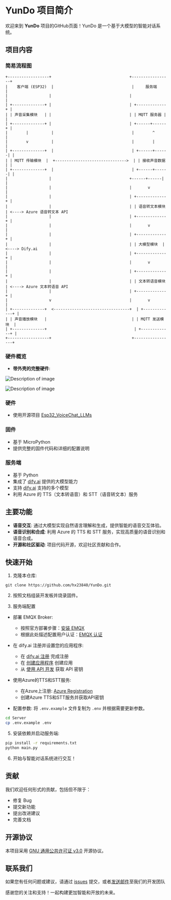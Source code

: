 # YunDo 项目简介

欢迎来到 **YunDo** 项目的GitHub页面！YunDo 是一个基于大模型的智能对话系统。

## 项目内容
### 简易流程图
```plaintext
+------------------+                                  +-----------------+
|    客户端 (ESP32)  |                                  |     服务端         |
|                  |                                  |                 |
| +--------------+ |                                  | +-------------+ |
| | 声音采集模块   | |                                  | | MQTT 服务器 | |
| +--------------+ |                                  | +------+------+ |
|        |          |                                  |        ^        |
|        v          |                                  |        |        |
| +--------------+  |                                  | +------+------| |
| | MQTT 传输模块  |  +------------------------------->  | | 接收声音数据  | |
| +--------------+  |                                  | +------+------| |
|                  |                                  +------+------| |
|                  |                                  |       v        |
|                  |                                  | +-------------+ |
|                  |                                  | | 语音转文本模块  | <----> Azure 语音转文本 API
|                  |                                  | +-------------+ |
|                  |                                  |       v        |
|                  |                                  | +-------------+ |
|                  |                                  | | 大模型模块  | <----> Dify.ai
|                  |                                  | +-------------+ |
|                  |                                  |       v        |
|                  |                                  | +-------------+ |
|                  |                                  | | 文本转语音模块  | <----> Azure 文本转语音 API
|                  |                                  | +-------------+ |
|                  v                                  |       v        |
| +--------------+  <---------------------------------+  | +-------------+ |
| | 声音播放模块   |                                     | | MQTT 发送模块  |
| +--------------+                                      | +-------------+ |
+------------------+                                   +-----------------+
```

### 硬件概览
- **带外壳的完整硬件**:

![Description of image](Docs/Shell-02.png)

![Description of image](Docs/Shell-01.png)

### 硬件
- 使用开源项目 [Esp32_VoiceChat_LLMs](https://github.com/MetaWu2077/Esp32_VoiceChat_LLMs)

### 固件
- 基于 MicroPython
- 提供完整的固件代码和详细的配置说明

### 服务端
- 基于 Python
- 集成了 [dify.ai](https://dify.ai) 提供的大模型能力
- 支持 [dify.ai](https://docs.dify.ai/getting-started/readme/model-providers) 支持的多个模型
- 利用 Azure 的 TTS（文本转语音）和 STT（语音转文本）服务


## 主要功能
- **语音交互**: 通过大模型实现自然语言理解和生成，提供智能的语音交互体验。
- **语音识别和合成**: 利用 Azure 的 TTS 和 STT 服务，实现高质量的语音识别和语音合成。
- **开源和社区驱动**: 项目代码开源，欢迎社区贡献和合作。

## 快速开始
1. 克隆本仓库:
```
git clone https://github.com/hx23840/YunDo.git
```

2. 按照文档组装开发板并烧录固件。

3. 服务端配置

- 部署 EMQX Broker:
  - 按照官方部署步骤：[安装 EMQX](https://www.emqx.io/docs/zh/latest/deploy/install-docker.html)
  - 根据此处描述配置用户认证：[EMQX 认证](https://www.emqx.io/docs/zh/latest/access-control/authn/mnesia.html)

- 在 dify.ai 注册并设置您的应用程序:
  - 在 [dify.ai 注册](https://docs.dify.ai/v/zh-hans/getting-started/cloud) 完成注册
  - 在 [创建应用程序](https://docs.dify.ai/v/zh-hans/guides/application-design/creating-an-application) 创建应用
  - 从 [使用 API 开发](https://docs.dify.ai/v/zh-hans/guides/application-publishing/developing-with-apis) 获取 API 密钥

- 使用Azure的TTS和STT服务:
  - 在Azure上注册: [Azure Registration](https://portal.azure.com)
  - 创建Azure TTS和STT服务并获取API密钥
  
 - 配置参数: 将 `.env.example` 文件复制为 `.env` 并根据需要更新参数。
```bash
cd Server
cp .env.example .env
```

5. 安装依赖并启动服务端:
```bash
pip install -r requirements.txt
python main.py
```

6. 开始与智能对话系统进行交互！

## 贡献
我们欢迎任何形式的贡献，包括但不限于：
- 修复 Bug
- 提交新功能
- 提出改进建议
- 完善文档

## 开源协议
本项目采用 [GNU 通用公共许可证 v3.0](./LICENSE) 开源协议。

## 联系我们
如果您有任何问题或建议，请通过 [issues](./issues) 提交，或者[发送邮件](mailto:peter@lyrai.app)至我们的开发团队

感谢您的关注和支持！一起构建更加智能和开放的未来。
